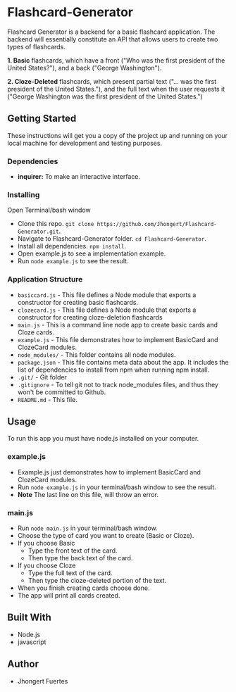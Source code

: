 # Flashcard-Generator
Flashcard Generator is a backend for a basic flashcard application. The backend will essentially constitute an API that allows users to create two types of flashcards.

**1. Basic** flashcards, which have a front ("Who was the first president of the United States?"), and a back ("George Washington").

**2. Cloze-Deleted** flashcards, which present partial text ("... was the first president of the United States."), and the full text when the user requests it ("George Washington was the first president of the United States.")

## Getting Started
These instructions will get you a copy of the project up and running on your local machine for development and testing purposes.
### Dependencies
- **inquirer:** To make an interactive interface.
### Installing
Open Terminal/bash window
- Clone this repo. `git clone https://github.com/Jhongert/Flashcard-Generator.git`.
- Navigate to Flashcard-Generator folder. `cd Flashcard-Generator`.
- Install all dependencies. `npm install`.
- Open example.js to see a implementation example.
- Run `node example.js` to see the result.

### Application Structure
- `basiccard.js` - This file defines a Node module that exports a constructor for creating basic flashcards.
- `clozecard.js` - This file defines a Node module that exports a constructor for creating cloze-deletion flashcards
- `main.js` - This is a command line node app to create basic cards and Cloze cards.
- `example.js` - This file demonstrates how to implement BasicCard and ClozeCard modules.
- `node_modules/` - This folder contains all node modules.
- `package.json` - This file contains meta data about the app. It includes the list of dependencies to install from npm when running npm install.
- `.git/` - Git folder
- `.gitignore` - To tell git not to track node_modules files, and thus they won't be committed to Github. 
- `README.md` - This file.

## Usage
To run this app you must have node.js installed on your computer.
### example.js
- Example.js just demonstrates how to implement BasicCard and ClozeCard modules.
- Run `node example.js` in your terminal/bash window to see the result.
- **Note** The last line on this file, will throw an error. 

### main.js
- Run `node main.js` in your terminal/bash window.
- Choose the type of card you want to create (Basic or Cloze).
- If you choose Basic
	- Type the front text of the card.
	- Then type the back text of the card.
- If you choose Cloze
	- Type the full text of the card.
	- Then type the cloze-deleted portion of the text.
- When you finish creating cards choose done.
- The app will print all cards created.

## Built With
- Node.js
- javascript

## Author
- Jhongert Fuertes